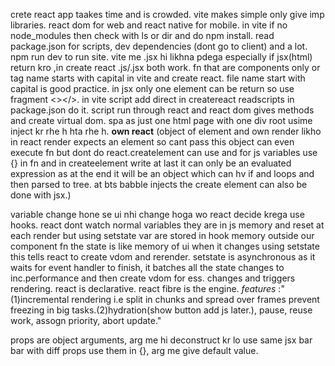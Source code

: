 crete react app taakes time and is crowded.
 vite makes simple only give imp libraries.
 react dom for web and react native for mobile.
 in vite if no node_modules then check with ls or dir and do npm install.
 read package.json for scripts, dev dependencies (dont go to client) and a lot.
 npm run dev to run site.
 vite me .jsx hi likhna pdega especially if jsx(html) return kro ,in create react .js/.jsx both work.
  fn that are components only or tag name starts with capital in vite and create react.
  file name start with capital is good practice.
  in jsx only one element can be return so use fragment <></>.
  in vite script add direct in createreact readscripts in package.json do it.
script run through react and react dom gives methods and create virtual dom.
spa as just one html page with one div root usime inject kr rhe h hta rhe h.
  **own react** (object of element and own render likho in react render expects an element so cant pass this object can even execute fn but dont do react.createlement can use and for js variables use {} in fn and in createelement write at last it can only be an evaluated expression as at the end it will be an object which can hv if and loops and then parsed to tree.  at bts babble injects the create element can also be done with jsx.)

  variable change hone se ui nhi change hoga wo react decide krega use hooks.
  react dont watch normal variables they are in js memory and reset at each render but using setstate var are stored in hook memory outside our component fn the state is like memory of ui when it changes using setstate this tells react to create vdom and rerender.
  setstate is asynchronous as it waits for event handler to finish, it batches all the state changes to inc.performance and then create vdom for ess. changes and triggers rendering.
  react is declarative.
  react fibre is the engine.
  *features* :"(1)incremental rendering i.e split in chunks and spread over frames prevent freezing in big tasks.(2)hydration(show button add js later.), pause, reuse work, assogn priority, abort update."

  props are object arguments, arg me hi deconstruct kr lo use same jsx bar bar with diff props use them in {}, arg me give default value.